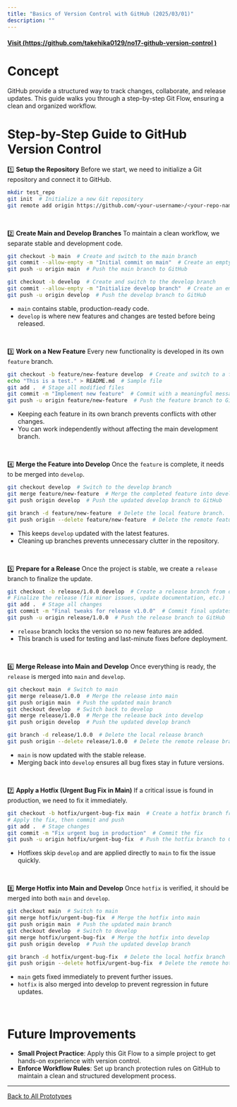 ```yaml
---
title: "Basics of Version Control with GitHub (2025/03/01)"
description: ""
---
```


#### [Visit (https://github.com/takehika0129/no17-github-version-control )](https://github.com/takehika0129/no17-github-version-control )


# **Concept**
GitHub provide a structured way to track changes, collaborate, and release updates. This guide walks you through a step-by-step Git Flow, ensuring a clean and organized workflow.


# **Step-by-Step Guide to GitHub Version Control**
1️⃣ **Setup the Repository**
Before we start, we need to initialize a Git repository and connect it to GitHub.
```sh
mkdir test_repo
git init  # Initialize a new Git repository
git remote add origin https://github.com/<your-username>/<your-repo-name>.git  # Connect local repo to GitHub
```
<br>


2️⃣ **Create Main and Develop Branches**
To maintain a clean workflow, we separate stable and development code.
```sh
git checkout -b main  # Create and switch to the main branch
git commit --allow-empty -m "Initial commit on main"  # Create an empty commit for the main branch
git push -u origin main  # Push the main branch to GitHub

git checkout -b develop  # Create and switch to the develop branch
git commit --allow-empty -m "Initialize develop branch"  # Create an empty commit for the develop branch
git push -u origin develop  # Push the develop branch to GitHub
```
- `main` contains stable, production-ready code.
- `develop` is where new features and changes are tested before being released.
<br>


3️⃣ **Work on a New Feature**
Every new functionality is developed in its own `feature` branch.
```sh
git checkout -b feature/new-feature develop  # Create and switch to a feature branch from develop
echo "This is a test." > README.md  # Sample file
git add .  # Stage all modified files
git commit -m "Implement new feature"  # Commit with a meaningful message
git push -u origin feature/new-feature  # Push the feature branch to GitHub
```
- Keeping each feature in its own branch prevents conflicts with other changes.
- You can work independently without affecting the main development branch.
<br>


4️⃣ **Merge the Feature into Develop**
Once the `feature` is complete, it needs to be merged into `develop`.
```sh
git checkout develop  # Switch to the develop branch
git merge feature/new-feature  # Merge the completed feature into develop
git push origin develop  # Push the updated develop branch to GitHub

git branch -d feature/new-feature  # Delete the local feature branch.
git push origin --delete feature/new-feature  # Delete the remote feature branch.
```
- This keeps `develop` updated with the latest features.
- Cleaning up branches prevents unnecessary clutter in the repository.
<br>


5️⃣ **Prepare for a Release**
Once the project is stable, we create a `release` branch to finalize the update.
```sh
git checkout -b release/1.0.0 develop  # Create a release branch from develop
# Finalize the release (fix minor issues, update documentation, etc.)
git add .  # Stage all changes
git commit -m "Final tweaks for release v1.0.0"  # Commit final updates
git push -u origin release/1.0.0  # Push the release branch to GitHub
```
- `release` branch locks the version so no new features are added.
- This branch is used for testing and last-minute fixes before deployment.
<br>


6️⃣ **Merge Release into Main and Develop**
Once everything is ready, the `release` is merged into `main` and `develop`.
```sh
git checkout main  # Switch to main
git merge release/1.0.0  # Merge the release into main
git push origin main  # Push the updated main branch
git checkout develop  # Switch back to develop
git merge release/1.0.0  # Merge the release back into develop
git push origin develop  # Push the updated develop branch

git branch -d release/1.0.0  # Delete the local release branch
git push origin --delete release/1.0.0  # Delete the remote release branch
```
- `main` is now updated with the stable release.
- Merging back into `develop` ensures all bug fixes stay in future versions.
<br>


7️⃣ **Apply a Hotfix (Urgent Bug Fix in Main)**
If a critical issue is found in production, we need to fix it immediately.
```sh
git checkout -b hotfix/urgent-bug-fix main  # Create a hotfix branch from main
# Apply the fix, then commit and push
git add .  # Stage changes
git commit -m "Fix urgent bug in production"  # Commit the fix
git push -u origin hotfix/urgent-bug-fix  # Push the hotfix branch to GitHub
```
- Hotfixes skip `develop` and are applied directly to `main` to fix the issue quickly.
<br>


8️⃣ **Merge Hotfix into Main and Develop**
Once `hotfix` is verified, it should be merged into both `main` and `develop`.
```sh
git checkout main  # Switch to main
git merge hotfix/urgent-bug-fix  # Merge the hotfix into main
git push origin main  # Push the updated main branch
git checkout develop  # Switch to develop
git merge hotfix/urgent-bug-fix  # Merge the hotfix into develop
git push origin develop  # Push the updated develop branch

git branch -d hotfix/urgent-bug-fix  # Delete the local hotfix branch
git push origin --delete hotfix/urgent-bug-fix  # Delete the remote hotfix branch
```
- `main` gets fixed immediately to prevent further issues.
- `hotfix` is also merged into develop to prevent regression in future updates.
<br>


# **Future Improvements**
- **Small Project Practice**: Apply this Git Flow to a simple project to get hands-on experience with version control.
- **Enforce Workflow Rules**: Set up branch protection rules on GitHub to maintain a clean and structured development process.


---
[Back to All Prototypes](../index.md)
